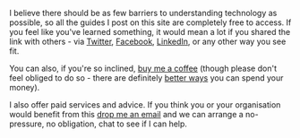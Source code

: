 I believe there should be as few barriers to understanding technology as possible, so all the guides I post on this site are completely free to access. If you feel like you've learned something, it would mean a lot if you shared the link with others - via [<i class="fa-brands fa-twitter"></i> Twitter](https://twitter.com/intent/tweet?url={{site.url|url_encode}}{{page.url|url_encode}}&text=Check+this+out+from+&#64;willchurchill&hashtags=technology,webdev), [<i class="fa-brands fa-facebook"></i> Facebook](https://www.facebook.com/sharer.php?u={{site.url|url_encode}}{{page.url|url_encode}}), [<i class="fa-brands fa-linkedin"></i> LinkedIn](https://www.linkedin.com/shareArticle?url={{site.url|url_encode}}{{page.url|url_encode}}&source=Will-Churchill), or any other way you see fit.

You can also, if you're so inclined, [<i class="fa-solid fa-mug-hot"></i> buy me a coffee](https://www.buymeacoffee.com/willchurchill) (though please don't feel obliged to do so - there are definitely [better ways](https://actions.tommys.org/a/tommys-change) you can spend your money).

I also offer paid services and advice. If you think you or your organisation would benefit from this [<i class="fa-solid fa-envelope"></i> drop me an email](mailto:will@copyandcode.co.uk) and we can arrange a no-pressure, no obligation, chat to see if I can help.